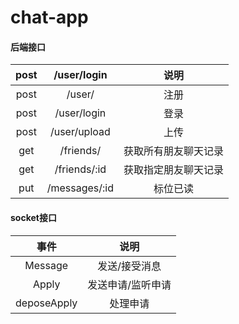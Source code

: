 # chat-app

#### 后端接口

| post |  /user/login  |         说明         |
| :--: | :-----------: | :------------------: |
| post |    /user/     |         注册         |
| post |  /user/login  |         登录         |
| post | /user/upload  |         上传         |
| get  |   /friends/   | 获取所有朋友聊天记录 |
| get  | /friends/:id  | 获取指定朋友聊天记录 |
| put  | /messages/:id |       标位已读       |

#### socket接口

|    事件     |       说明        |
| :---------: | :---------------: |
|   Message   |   发送/接受消息   |
|    Apply    | 发送申请/监听申请 |
| deposeApply |     处理申请      |

